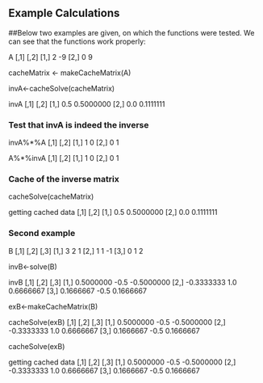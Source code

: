## 	Example Calculations

##Below two examples are given, on which the functions were tested. We can see that the functions work properly:

A
     [,1] [,2]
[1,]    2   -9
[2,]    0    9

cacheMatrix <- makeCacheMatrix(A)

invA<-cacheSolve(cacheMatrix)

invA
     [,1]      [,2]
[1,]  0.5 0.5000000
[2,]  0.0 0.1111111

### Test that invA is indeed the inverse

invA%*%A
     [,1] [,2]
[1,]    1    0
[2,]    0    1

A%*%invA
     [,1] [,2]
[1,]    1    0
[2,]    0    1

### Cache of the inverse matrix

cacheSolve(cacheMatrix)

getting cached data
     [,1]      [,2]
[1,]  0.5 0.5000000
[2,]  0.0 0.1111111

### Second example

B
     [,1] [,2] [,3]
[1,]    3    2    1
[2,]    1    1   -1
[3,]    0    1    2

invB<-solve(B)

invB
           [,1] [,2]       [,3]
[1,]  0.5000000 -0.5 -0.5000000
[2,] -0.3333333  1.0  0.6666667
[3,]  0.1666667 -0.5  0.1666667

exB<-makeCacheMatrix(B)

cacheSolve(exB)
           [,1] [,2]       [,3]
[1,]  0.5000000 -0.5 -0.5000000
[2,] -0.3333333  1.0  0.6666667
[3,]  0.1666667 -0.5  0.1666667

cacheSolve(exB)

getting cached data
           [,1] [,2]       [,3]
[1,]  0.5000000 -0.5 -0.5000000
[2,] -0.3333333  1.0  0.6666667
[3,]  0.1666667 -0.5  0.1666667
